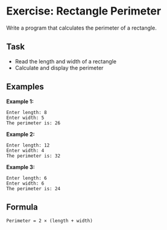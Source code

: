 # Exercise: Rectangle Perimeter

Write a program that calculates the perimeter of a rectangle.

## Task
- Read the length and width of a rectangle
- Calculate and display the perimeter

## Examples
**Example 1:**
```
Enter length: 8
Enter width: 5
The perimeter is: 26
```

**Example 2:**
```
Enter length: 12
Enter width: 4
The perimeter is: 32
```

**Example 3:**
```
Enter length: 6
Enter width: 6
The perimeter is: 24
```

## Formula
`Perimeter = 2 × (length + width)`
